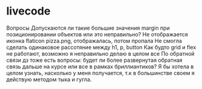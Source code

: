 # livecode

Вопросы
Допускаются ли такие большие значения margin при позиционировании объектов или это неправильно?
Не отображается иконка flaticon pizza.png, отображалась, потом пропала
Не смогла сделать одинаковое рассотяние между h1, p, button
Как будто grid и flex не работают, возможно я неправильно делаю в целом все
По обратной связи дз тоже есть вопросы: будет ли более развернутая обратная связь дальше на курсе или все в рамках бриллиантиков?
Я бы хотела в целом узнать, насколько у меня получается, т.к в большинстве своем я действую методом тыка и гугла.
